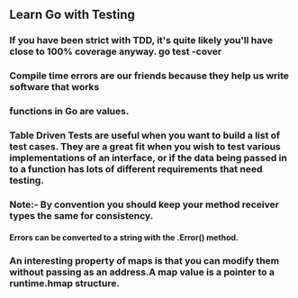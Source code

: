## Learn Go with Testing

### If you have been strict with TDD, it's quite likely you'll have close to 100% coverage anyway. go test -cover


### Compile time errors are our friends because they help us write software that works


### functions in Go are values.

### Table Driven Tests are useful when you want to build a list of test cases. They are a great fit when you wish to test various implementations of an interface, or if the data being passed in to a function has lots of different requirements that need testing.


### Note:- By convention you should keep your method receiver types the same for consistency.


#### Errors can be converted to a string with the .Error() method.


### An interesting property of maps is that you can modify them without passing as an address.A map value is a pointer to a runtime.hmap structure.
